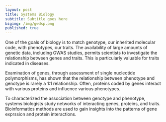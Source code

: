 ```yaml
---
layout: post
title: Systems Biology
subtitle: Subtitle goes here
bigimg: /img/gwdsp.png
published: true
---
```


One of the goals of biology is to match genotype, our inherited molecular code, with phenotypes, our traits. The availability of large amounts of genetic data, including GWAS studies, permits scientists to investigate the relationship between genes and traits. This is particularly valuable for traits indicated in diseases. 

Examination of genes, through assessment of single nucleotide polymorphisms, has shown that the relationship between phenotype and genotype is rarely a 1:1 relationship. Often, proteins coded by genes interact with various proteins and influence various phenotypes.  

To characterized the association between genotype and phenotype, systems biologists study networks of interacting genes, proteins, and traits. Bioinformatics methods are used to gain insights into the patterns of gene exprssion and protein interactions.
